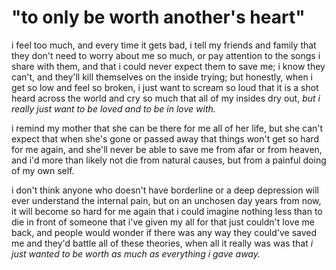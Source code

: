 # "to only be worth another's heart"

i feel too much, and every time it gets bad, i tell my friends and family that they don't need to worry about me so much,
or pay attention to the songs i share with them, and that i could never expect them to save me; i know they can't, and they'll kill themselves on the inside trying; but honestly, when i get so low and feel so broken, i just want to scream so loud that it is a shot heard across the world and cry so much that all of my insides dry out, *but i really just want to be loved and to be in love with.*

i remind my mother that she can be there for me all of her life, but she can't expect that when she's gone or passed away that things won't get so hard for me again, and she'll never be able to save me from afar or from heaven, and i'd more than likely not die from natural causes, but from a painful doing of my own self.

i don't think anyone who doesn't have borderline or a deep depression will ever understand the internal pain, but on an unchosen day years from now, it will become so hard for me again that i could imagine nothing less than to die in front of someone that i've given my all for that just couldn't love me back, and people would wonder if there was any way they could've saved me and they'd battle all of these theories, when all it really was was that
*i just wanted to be worth as much as everything i gave away.*